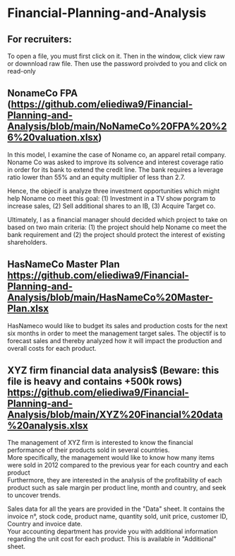 # Financial-Planning-and-Analysis

## For recruiters:
To open a file, you must first click on it. Then in the window, click view raw or downnload raw file.
Then use the password proivded to you and click on read-only

## NonameCo FPA (https://github.com/eliediwa9/Financial-Planning-and-Analysis/blob/main/NoNameCo%20FPA%20%26%20valuation.xlsx)
In this model, I examine the case of Noname co, an apparel retail company. 
Noname Co was asked to improve its solvence and interest coverage ratio in order for its bank to extend the credit line. The bank requires a leverage ratio lower than 55% and an equity multiplier of less than 2.7. 

Hence, the objecif is analyze three investment opportunities which might help Noname co meet this goal: (1) Investment in a TV show porgram to increase sales, (2) Sell additional shares to an IB, (3) Acquire Target co. 

Ultimately, I as a financial manager should decided which project to take on based on two main criteria: (1) the project should help Noname co meet the bank requirement and (2) the project should protect the interest of existing shareholders.


## HasNameCo Master Plan https://github.com/eliediwa9/Financial-Planning-and-Analysis/blob/main/HasNameCo%20Master-Plan.xlsx
HasNameco would like to budget its sales and production costs for the next six months in order to meet the management target sales. The objectif is to forecast sales and thereby analyzed how it will impact the production and overall costs for each product.

## XYZ firm financial data analysis$ (Beware: this file is heavy and contains +500k rows) https://github.com/eliediwa9/Financial-Planning-and-Analysis/blob/main/XYZ%20Financial%20data%20analysis.xlsx
The management of XYZ firm is interested to know the financial performance of their products sold in several countries.										
More specifically, the management would like to know how many items  were sold in 2012 compared to the previous year for each country and each product										
Furthermore, they are interested in the analysis of the profitability of each product such as sale margin per product line, month and country, and seek to uncover trends.										
										
Sales data for all the years are provided in the "Data" sheet. It contains the invoice n°, stock code, product name, quantity sold, unit price,  customer ID, Country and invoice date.										
Your accounting  department has provide you with additional information regarding the unit cost for each product. This is available in "Additional" sheet.

